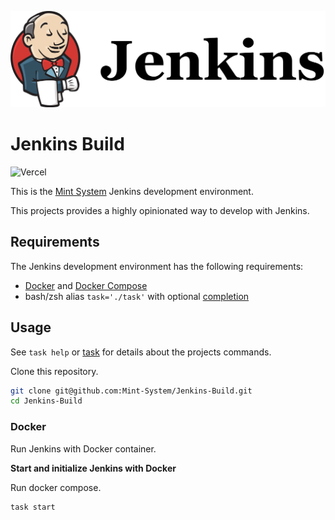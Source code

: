 ![](./logo.png)

Jenkins Build
===

![Vercel](https://vercelbadge.vercel.app/api/mint-system/jenkins-build)

This is the [Mint System](https://www.mint-system.ch/) Jenkins development environment.

This projects provides a highly opinionated way to develop with Jenkins.

## Requirements

The Jenkins development environment has the following requirements:

* [Docker](https://docs.docker.com/engine/install/) and [Docker Compose](https://docs.docker.com/compose/)
* bash/zsh alias `task='./task'` with optional [completion](https://github.com/janikvonrotz/dotfiles/blob/master/oh-my-zsh-completions/_task)

## Usage

See `task help` or [task](./task.md) for details about the projects commands.

Clone this repository.

```bash
git clone git@github.com:Mint-System/Jenkins-Build.git
cd Jenkins-Build
```

### Docker

Run Jenkins with Docker container.

**Start and initialize Jenkins with Docker**

Run docker compose.

```bash
task start
```
